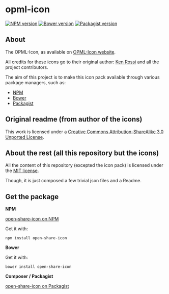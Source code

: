 opml-icon
===============


[![NPM version](https://img.shields.io/npm/v/opml-icon.svg)](https://www.npmjs.org/package/opml-icon)
[![Bower version](https://img.shields.io/bower/v/opml-icon.svg)](http://bower.io/search/?q=opml-icon)
[![Packagist version](https://img.shields.io/packagist/v/t1st3/opml-icon.svg)](https://packagist.org/packages/t1st3/opml-icon)


About
----------

The OPML-Icon, as available on [OPML-Icon website](http://opmlicons.com/).

All credits for these icons go to their original author: [Ken Rossi](http://www.krossi.com/) and all the project contributors.

The aim of this project is to make this icon pack available through various package managers, such as:

- [NPM](https://npmjs.org)
- [Bower](http://bower.io)
- [Packagist](https://packagist.org)




Original readme (from author of the icons)
----------


This work is licensed under a [Creative Commons Attribution-ShareAlike 3.0 Unported License](http://creativecommons.org/licenses/by-sa/3.0/).








About the rest (all this repository but the icons)
----------

All the content of this repository (excepted the icon pack) 
is licensed under the [MIT license](http://opensource.org/licenses/MIT).

Though, it is just composed a few trivial json files and a Readme.



Get the package
----------

**NPM**

[open-share-icon on NPM](https://www.npmjs.org/package/open-share-icon)

Get it with:

```
npm install open-share-icon
```


**Bower**

Get it with:

```
bower install open-share-icon
```


**Composer / Packagist**

[open-share-icon on Packagist](https://packagist.org/packages/t1st3/open-share-icon)
